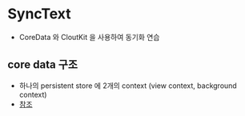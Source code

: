 # SyncText

- CoreData 와 CloutKit 을 사용하여 동기화 연습

## core data 구조
- 하나의 persistent store 에 2개의 context (view context, background context)
- [참조](/syncArchitecture.pdf)
